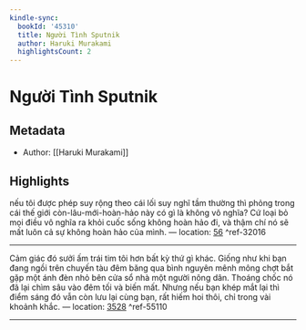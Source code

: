 ```yaml
---
kindle-sync:
  bookId: '45310'
  title: Người Tình Sputnik
  author: Haruki Murakami
  highlightsCount: 2
---
```

# Người Tình Sputnik
## Metadata
* Author: [[Haruki Murakami]]

## Highlights
nếu tôi được phép suy rộng theo cái lối suy nghĩ tầm thường thì phỏng trong cái thế giới còn-lâu-mới-hoàn-hảo này có gì là không vô nghĩa? Cứ loại bỏ mọi điều vô nghĩa ra khỏi cuốc sống không hoàn hảo đi, và thậm chí nó sẽ mất luôn cả sự không hoàn hảo của mình. — location: [56]() ^ref-32016

---
Cảm giác đó sưởi ấm trái tim tôi hơn bất kỳ thứ gì khác. Giống như khi bạn đang ngồi trên chuyến tàu đêm băng qua bình nguyên mênh mông chợt bắt gặp một ánh đèn nhỏ bên cửa sổ nhà một người nông dân. Thoáng chốc nó đã lại chìm sâu vào đêm tối và biến mất. Nhưng nếu bạn khép mắt lại thì điểm sáng đó vẫn còn lưu lại cùng bạn, rất hiếm hoi thôi, chỉ trong vài khoảnh khắc. — location: [3528]() ^ref-55110

---
